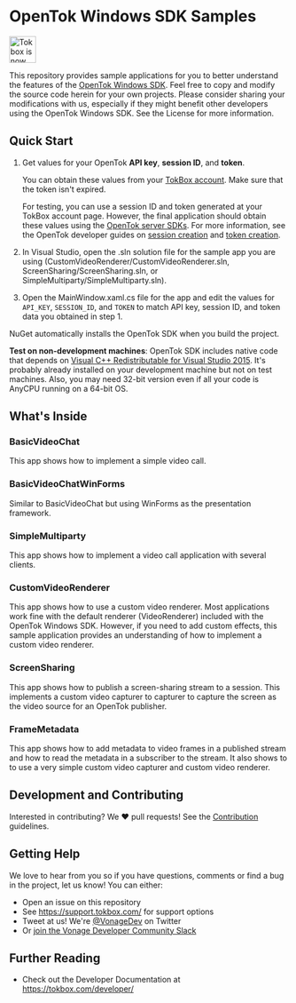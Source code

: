 # OpenTok Windows SDK Samples

<img src="https://assets.tokbox.com/img/vonage/Vonage_VideoAPI_black.svg" height="48px" alt="Tokbox is now known as Vonage" />

This repository provides sample applications for you to better understand the features of
the [OpenTok Windows SDK](https://tokbox.com/developer/sdks/windows/). Feel free to copy
and modify the source code herein for your own projects. Please consider sharing your
modifications with us, especially if they might benefit other developers using the OpenTok
Windows SDK. See the License for more information.

## Quick Start

1. Get values for your OpenTok **API key**, **session ID**, and **token**.

   You can obtain these values from your [TokBox account](#https://tokbox.com/account/#/).
   Make sure that the token isn't expired.

   For testing, you can use a session ID and token generated at your TokBox account page.
   However, the final application should obtain these values using the [OpenTok server
   SDKs](https://tokbox.com/developer/sdks/server/). For more information, see the OpenTok
   developer guides on [session creation](https://tokbox.com/developer/guides/create-session/)
   and [token creation](https://tokbox.com/developer/guides/create-token/).

2. In Visual Studio, open the .sln solution file for the sample app you are using
   (CustomVideoRenderer/CustomVideoRenderer.sln, ScreenSharing/ScreenSharing.sln,
   or SimpleMultiparty/SimpleMultiparty.sln).

3. Open the MainWindow.xaml.cs file for the app and edit the values for `API_KEY`, `SESSION_ID`,
   and `TOKEN` to match API key, session ID, and token data you obtained in step 1.

NuGet automatically installs the OpenTok SDK when you build the project.

**Test on non-development machines**: OpenTok SDK includes native code that depends on
[Visual C++ Redistributable for Visual Studio 2015](https://www.microsoft.com/en-us/download/details.aspx?id=48145 "Visual C++ Redistributable for Visual Studio 2015"). It's probably
already installed on your development machine but not on test
machines. Also, you may need 32-bit version even if all your code is
AnyCPU running on a 64-bit OS.

## What's Inside

### BasicVideoChat

This app shows how to implement a simple video call.

### BasicVideoChatWinForms

Similar to BasicVideoChat but using WinForms as the presentation framework.

### SimpleMultiparty

This app shows how to implement a video call application with several clients.

### CustomVideoRenderer

This app shows how to use a custom video renderer. Most applications work fine with the default
renderer (VideoRenderer) included with the OpenTok Windows SDK. However, if you need to add
custom effects, this sample application provides an understanding of how to implement a custom
video renderer.

### ScreenSharing

This app shows how to publish a screen-sharing stream to a session. This implements a custom video
capturer to capturer to capture the screen as the video source for an OpenTok publisher.

### FrameMetadata

This app shows how to add metadata to video frames in a published stream and how to read
the metadata in a subscriber to the stream. It also shows to to use a very simple custom
video capturer and custom video renderer.

## Development and Contributing

Interested in contributing? We :heart: pull requests! See the
[Contribution](CONTRIBUTING.md) guidelines.

## Getting Help

We love to hear from you so if you have questions, comments or find a bug in the project, let us know! You can either:

- Open an issue on this repository
- See <https://support.tokbox.com/> for support options
- Tweet at us! We're [@VonageDev](https://twitter.com/VonageDev) on Twitter
- Or [join the Vonage Developer Community Slack](https://developer.nexmo.com/community/slack)

## Further Reading

- Check out the Developer Documentation at <https://tokbox.com/developer/>
